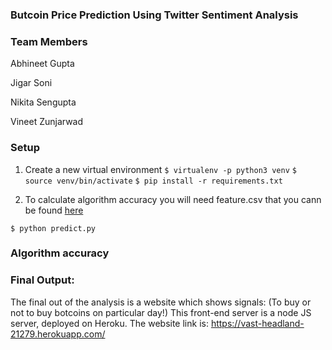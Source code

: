### Butcoin Price Prediction Using Twitter Sentiment Analysis

### Team Members
Abhineet Gupta

Jigar Soni

Nikita Sengupta

Vineet Zunjarwad

### Setup 
1. Create a new virtual environment
`$ virtualenv -p python3 venv`
`$ source venv/bin/activate`
`$ pip install -r requirements.txt`

2. To calculate algorithm accuracy you will need feature.csv that you cann be found [here](https://drive.google.com/open?id=1u3vL5zIk3wHX844ZlHreWMewkCCBRToq)

`$ python predict.py`
### Algorithm accuracy


### Final Output:
The final out of the analysis is a website which shows signals: (To buy or not to buy botcoins on particular day!)
This front-end server is a node JS server, deployed on Heroku.
The website link is: 
https://vast-headland-21279.herokuapp.com/

